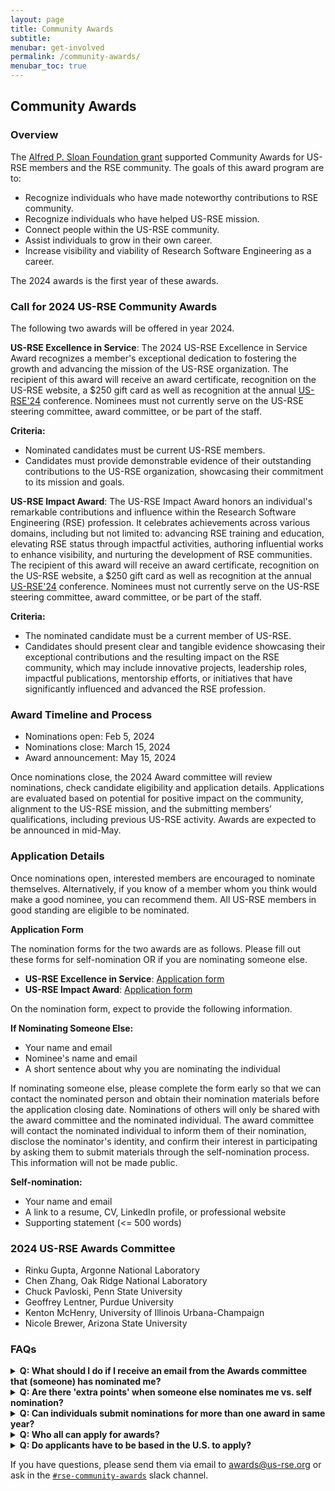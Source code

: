 ```yaml
---
layout: page
title: Community Awards
subtitle:
menubar: get-involved
permalink: /community-awards/
menubar_toc: true
---
```


## Community Awards

### Overview

The [Alfred P. Sloan Foundation grant](https://us-rse.org/2023-04-27-sloan-grant-initiatives/)
supported Community Awards for US-RSE members and the RSE community. The goals of this award program are to:

- Recognize individuals who have made noteworthy contributions to RSE community.
- Recognize individuals who have helped US-RSE mission.
- Connect people within the US-RSE community.
- Assist individuals to grow in their own career.
- Increase visibility and viability of Research Software Engineering as a career.

The 2024 awards is the first year of these awards. 

### Call for 2024 US-RSE Community Awards

The following two awards will be offered in year 2024. 

**US-RSE Excellence in Service**: 
The 2024 US-RSE Excellence in Service Award recognizes a member's exceptional dedication to fostering the growth and advancing the mission of the US-RSE organization. The recipient of this award will receive an award certificate, recognition on the US-RSE website, a $250 gift card as well as recognition at the annual [US-RSE'24](https://us-rse.org/usrse24) conference. Nominees must not currently serve on the US-RSE steering committee, award committee, or be part of the staff.

**Criteria:**
* Nominated candidates must be current US-RSE members.
* Candidates must provide demonstrable evidence of their outstanding contributions to the US-RSE organization, showcasing their commitment to its mission and goals.

**US-RSE Impact Award**: 
The US-RSE Impact Award honors an individual's remarkable contributions and influence within the Research Software Engineering (RSE) profession. It celebrates achievements across various domains, including but not limited to: advancing RSE training and education, elevating RSE status through impactful activities, authoring influential works to enhance visibility, and nurturing the development of RSE communities. The recipient of this award will receive an award certificate, recognition on the US-RSE website, a $250 gift card as well as recognition at the annual [US-RSE'24](https://us-rse.org/usrse24) conference. Nominees must not currently serve on the US-RSE steering committee, award committee, or be part of the staff.

**Criteria:**
* The nominated candidate must be a current member of US-RSE.
* Candidates should present clear and tangible evidence showcasing their exceptional contributions and the resulting impact on the RSE community, which may include innovative projects, leadership roles, impactful publications, mentorship efforts, or initiatives that have significantly influenced and advanced the RSE profession.

### Award Timeline and Process
* Nominations open: Feb 5, 2024
* Nominations close: March 15, 2024
* Award announcement:  May 15, 2024

Once nominations close, the 2024 Award committee will review nominations, check candidate eligibility and application details. 
Applications are evaluated based on potential for positive impact on the community, alignment to the US-RSE mission, and the submitting members’ qualifications, including previous US-RSE activity.
Awards are expected to be announced in mid-May.

### Application Details

Once nominations open, interested members are encouraged to nominate themselves.
Alternatively, if you know of a member whom you think would make a good nominee, you can recommend them. 
All US-RSE members in good standing are eligible to be nominated.

**Application  Form**

The nomination forms for the two awards are as follows. Please fill out these forms for self-nomination OR if you are nominating someone else. 
* **US-RSE Excellence in Service**: [Application form](https://docs.google.com/forms/d/e/1FAIpQLSfMBJR5VoQyg15XJRvFwigmUwt31g9QL7JJ3pXWU7GtBPXF8Q/viewform)
* **US-RSE Impact Award**:  [Application form](https://docs.google.com/forms/d/e/1FAIpQLSfun2ePaHiXEt4CnceCBiB4TBI5ORlC8KwkjgslahPhVs1jdw/viewform)

On the nomination form, expect to provide the following information.

**If Nominating Someone Else:**
* Your name and email
* Nominee's name and email
* A short sentence about why you are nominating the individual

If nominating someone else, please complete the form early so that we can contact the nominated person and obtain their nomination materials before the application closing date. Nominations of others will only be shared with the award committee and the nominated individual. The award committee will contact the nominated individual to inform them of their nomination, disclose the nominator's identity, and confirm their interest in participating by asking them to submit materials through the self-nomination process. This information will not be made public.

**Self-nomination:**
* Your name and email
* A link to a resume, CV, LinkedIn profile, or professional website
* Supporting statement (<= 500 words)


### 2024 US-RSE Awards Committee
* Rinku Gupta, Argonne National Laboratory
* Chen Zhang, Oak Ridge National Laboratory
* Chuck Pavloski, Penn State University
* Geoffrey Lentner, Purdue University
* Kenton McHenry, University of Illinois Urbana-Champaign
* Nicole Brewer, Arizona State University

### FAQs

<details>
  <summary><b>Q: What should I do if I receive an email from the Awards committee that (someone) has nominated me?</b></summary>
    A: If someone else nominates you, the Awards committee will send you an email asking you to fill out the self-nomination form. Please proceed to fill out the application form, select 'self-nomination,' and enter the required details.
</details>

<details>
  <summary><b>Q: Are there 'extra points' when someone else nominates me vs. self nomination? </b></summary>
    A: There are no 'extra points' whether you self-nominate or if someone else suggests your name (and then you are contacted by the Awards committee to fill out the self-nomination form). Regardless of the approach, all candidates must eventually fill out the self-nomination form and state why they are deserving candidates for the award - This is to ensure that the process if fair whether candidates are self-nominationed or recommended by others. So, we encourage you to nominate yourself.
</details>

<details>
  <summary><b>Q: Can individuals submit nominations for more than one award in same year?</b></summary>
    A: No, individuals cannot apply for multiple awards in the same year.
</details>

<details>
  <summary><b>Q: Who all can apply for awards? </b></summary>
    A: The applicant/nominee has to be a current US-RSE member. Current US-RSE Steering Committee members or staff members cannot apply for awards.
</details>

<details>
  <summary><b>Q: Do applicants have to be based in the U.S. to apply?</b></summary>
    A: No; any member of US-RSE is eligible to apply.
</details>




If you have questions, please send them via email to [awards@us-rse.org](mailto:awards@us-rse.org)
or ask in the [`#rse-community-awards`](https://usrse.slack.com/archives/C061FLX5J57) slack channel.
